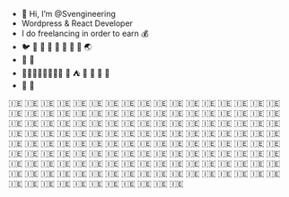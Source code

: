 - 👋 Hi, I’m @Svengineering
- Wordpress & React Developer
- I do freelancing in order to earn :moneybag:
- :bird: :octopus: :whale: :ant: 🍁 🌿 🐧 :panda_face: 🌏
- :apple: :pear:
- :evergreen_tree::evergreen_tree::evergreen_tree::evergreen_tree::evergreen_tree::evergreen_tree::evergreen_tree::evergreen_tree: :corn: :tent: 🌱 🌼 🌳 🌳
- 🌠 🍵


🇮🇪 🇮🇪 🇮🇪 🇮🇪 🇮🇪 🇮🇪 🇮🇪 🇮🇪 🇮🇪 🇮🇪 🇮🇪 🇮🇪 🇮🇪 🇮🇪 🇮🇪 🇮🇪 🇮🇪 🇮🇪 🇮🇪 🇮🇪 🇮🇪 🇮🇪 🇮🇪 🇮🇪 🇮🇪 🇮🇪 🇮🇪 🇮🇪 🇮🇪 🇮🇪 🇮🇪 🇮🇪 🇮🇪 🇮🇪 🇮🇪 🇮🇪 🇮🇪 🇮🇪 🇮🇪 🇮🇪 🇮🇪 🇮🇪 🇮🇪 🇮🇪 🇮🇪 🇮🇪 🇮🇪 🇮🇪 🇮🇪 🇮🇪 🇮🇪 🇮🇪 🇮🇪 🇮🇪 🇮🇪 🇮🇪 🇮🇪 🇮🇪 🇮🇪 🇮🇪 🇮🇪 🇮🇪 🇮🇪 🇮🇪 🇮🇪 🇮🇪 🇮🇪 🇮🇪 🇮🇪 🇮🇪 🇮🇪 🇮🇪 🇮🇪 🇮🇪 🇮🇪 🇮🇪 🇮🇪 🇮🇪 🇮🇪 🇮🇪 🇮🇪 🇮🇪 🇮🇪 🇮🇪 🇮🇪 🇮🇪 🇮🇪 🇮🇪 🇮🇪 🇮🇪 🇮🇪 🇮🇪 🇮🇪 🇮🇪 🇮🇪 🇮🇪 🇮🇪 🇮🇪 🇮🇪 🇮🇪 🇮🇪 🇮🇪 🇮🇪 🇮🇪 🇮🇪 🇮🇪 🇮🇪 🇮🇪 🇮🇪 🇮🇪 🇮🇪 🇮🇪 🇮🇪 🇮🇪 🇮🇪 🇮🇪 🇮🇪 🇮🇪 🇮🇪 🇮🇪 🇮🇪 🇮🇪 🇮🇪 🇮🇪 🇮🇪 🇮🇪 🇮🇪 🇮🇪 🇮🇪 🇮🇪 🇮🇪 🇮🇪 🇮🇪 🇮🇪 🇮🇪 🇮🇪 🇮🇪 🇮🇪 🇮🇪 🇮🇪 🇮🇪 🇮🇪 🇮🇪 🇮🇪 🇮🇪 🇮🇪 🇮🇪

